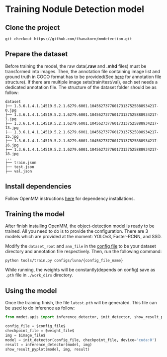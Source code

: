 # Training Nodule Detection model

## Clone the project
```
git checkout https://github.com/thanakorn/mmdetection.git
```

## Prepare the dataset

Before training the model, the raw data(**.raw** and **.mhd** files) must be transformed into images. Then, the annotation file containing image list and ground truth in COCO 
format has to be provided(See [here](https://github.com/thanakorn/mmdetection/blob/master/docs/tutorials/customize_dataset.md) for annotation file structure). If there are multiple
image sets(train/test/val), each set needs a dedicated annotation file. The structure of the dataset folder should be as follow:

```plain
dataset
├── 1.3.6.1.4.1.14519.5.2.1.6279.6001.104562737760173137525888934217-0.jpg
├── 1.3.6.1.4.1.14519.5.2.1.6279.6001.104562737760173137525888934217-1.jpg
├── 1.3.6.1.4.1.14519.5.2.1.6279.6001.104562737760173137525888934217-13.jpg
├── 1.3.6.1.4.1.14519.5.2.1.6279.6001.104562737760173137525888934217-15.jpg
├── 1.3.6.1.4.1.14519.5.2.1.6279.6001.104562737760173137525888934217-16.jpg
├── 1.3.6.1.4.1.14519.5.2.1.6279.6001.104562737760173137525888934217-18.jpg
...
├── train.json
├── test.json
├── val.json
```

## Install dependencies

Follow OpenMM instructions [here](https://github.com/thanakorn/mmdetection/blob/master/docs/get_started.md) for dependency installations.

## Training the model

After finish installing OpenMM, the object-detection model is ready to be trained. All you need to do is to provide the configuration. There are 3 models which are provided 
at the moment: YOLOv3, Faster-RCNN, and SSD. 

Modify the `dataset_root` and `ann_file` in the [config file](https://github.com/thanakorn/mmdetection/tree/master/configs/luna) to be your dataset directory and annotation file respectively. Then, run the following command:

`python tools/train.py configs/luna/{config_file_name}`

While running, the weights will be constantly(depends on config) save as `.pth` file in `./work_dirs` directory.

## Using the model

Once the training finish, the file `latest.pth` will be generated. This file can be used to do inference as follow:

```python
from mmdet.apis import inference_detector, init_detector, show_result_pyplot

config_file = $config_file$
checkpoint_file = $weight_file$
img = $image_file$
model = init_detector(config_file, checkpoint_file, device='cuda:0')
result = inference_detector(model, img)
show_result_pyplot(model, img, result)
```
